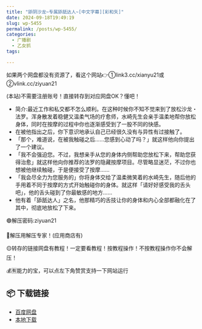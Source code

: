 ```yaml
---
title: "舔阴沙龙~专属舔舐达人~[中文字幕][彩和矢]"
date: 2024-09-18T19:49:19
slug: wp-5455
permalink: /posts/wp-5455/
categories:
  - 广播剧
  - 乙女抓
tags:

---
```


如果两个网盘都没有资源了，看这个网站👉①link3.cc/xianyu21或②vlink.cc/ziyuan21

(本站)不需要注册账号！直接转存到对应网盘OK？懂吧！

*   简介:最近工作和私交都不怎么顺利。在这种时候你不知不觉来到了放松沙龙・法罗。浑身散发着稳健又温柔气场的疗愈师，水崎先生会亲手温柔地帮你放松身体，同时在按摩的过程中你也逐渐感受到了一股不同的快感。
*   在被他指出之后，你下意识地承认自己已经很久没有与异性有过接触了。
*   「那个，难道说，在被我触碰之后……您感到心动了吗？」就这样他向你提出了一个建议。
*   「我不会强迫您。不过，我想亲手从您的身体内侧帮助您放松下来，帮助您获得治愈」就这样他向你推荐的法罗的隐藏按摩项目。尽管略显迷茫，不过你也想被他继续触碰，于是便接受了按摩……
*   「我会尽全力为您服务的」你将身体交给了温柔微笑着的水崎先生，随后他的手用着不同于按摩的方式开始触碰你的身体。就这样「请好好感受我的舌头吧」，他的舌头碰到了你最敏感的地方……
*   他有着「舔舐达人」之名，他那精巧的舌技让你的身体和内心全部都融化在了其中，彻底地放松了下来。

🟢解压密码:ziyuan21

🔵解压用解压专家！(应用商店有)

🟡转存的链接网盘有教程！一定要看教程！按教程操作！不按教程操作你不会解压！

💰🈶能力的宝，可以点左下角赞赏支持一下网站运行

## 📦 下载链接
- [百度网盘](https://blziyuan21.com/pay-download/5455?key=d697c05ecb&down_id=0)
- [本地下载](https://blziyuan21.com/pay-download/5455?key=d697c05ecb&down_id=1)

